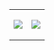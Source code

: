 <table>
  <tr>
    <td>
      <p align="center">
        <img src="https://github-readme-stats-wms1-6g6s6mia9-niziulluizin.vercel.app/api/top-langs?username=whoskiri&langs_count=9&hide_title=true&theme=nord"></img>        
      </p>
    </td>
    <td>
      <p align="center">
        <img src="http://github-profile-summary-cards.vercel.app/api/cards/profile-details?username=whoskiri&theme=nord_dark"></img>
      </p>
    </td>
  </tr>
</table>

</br>
